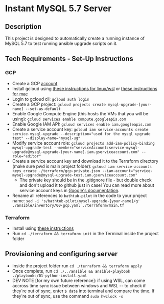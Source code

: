 # Instant MySQL 5.7 Server

## Description

This project is designed to automatically create a running instance of MySQL 5.7 to test running ansible upgrade scripts on it.

## Tech Requirements - Set-Up Instructions

### GCP

* Create a GCP [account](https://console.cloud.google.com/getting-started)
* Install gcloud using [these instructions for linux/wsl](https://cloud.google.com/sdk/docs/install#linux) or [these instructions for mac](https://cloud.google.com/sdk/docs/install#mac)
* Login to gcloud cli: `gcloud auth login`
* Create a GCP project: `gcloud projects create mysql-upgrade-[your-name] --set-as-default`
* Enable Google Compute Engine (this hosts the VMs that you will be using): `gcloud services enable compute.googleapis.com`
* Enable Google IAM API: `gcloud services enable iam.googleapis.com`
* Create a service account key: `gcloud iam service-accounts create service-mysql-upgrade --description="used for the mysql upgrade test" --display-name="mysql-ug"`
* Modify service account role: `gcloud projects add-iam-policy-binding mysql-upgrade-test --member="serviceAccount:service-mysql-upgrade@mysql-upgrade-[your-name].iam.gserviceaccount.com" --role="editor"`
* Create a service account key and download it to the Terraform directory (make sure pwd is main project folder): `gcloud iam service-accounts keys create ./terraform/gcp-private.json --iam-account="service-mysql-upgrade@mysql-upgrade-test.iam.gserviceaccount.com"`
    * The private key should be in the .gitignore file - but double check and don't upload it to github just in case! You can read more about service account keys in [Google's documentation](https://cloud.google.com/iam/docs/creating-managing-service-account-keys).
* Rename all references to `bathtub-pilot` in the code to your project name: `sed -i 's/bathtub-pilot/mysql-upgrade-[your-name]/g' ./ansible/inventory/00-gcp.yaml ./terraform/main.tf`

### Terraform

* Install using [these instructions](https://developer.hashicorp.com/terraform/tutorials/aws-get-started/install-cli)
* Run `cd ./terraform && terraform init` in the Terminal inside the project folder

## Provisioning and configuring server

* Inside the project folder run `cd ./terraform && terraform apply`
* Once complete, run `cd ./../ansible && ansible-playbook ./playbooks/01-python-install.yaml`
* DEV NOTE [for my own future reference]: if using WSL, can come accross time sync issue between windows and WSL -- to check if they're out of sync, enter `$ date` into terminal and compare the time. If they're out of sync, use the command `sudo hwclock -s`

